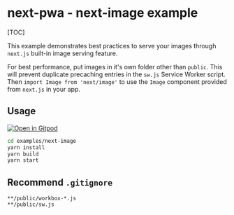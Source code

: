 # next-pwa - next-image example

[TOC]

This example demonstrates best practices to serve your images through `next.js` built-in image serving feature.

For best performance, put images in it's own folder other than `public`. This will prevent duplicate precaching entries in the `sw.js` Service Worker script. Then `import Image from 'next/image'` to use the `Image` component provided from `next.js` in your app.

## Usage

[![Open in Gitpod](https://img.shields.io/badge/Open%20In-Gitpod.io-%231966D2?style=for-the-badge&logo=gitpod)](https://gitpod.io/#https://github.com/shadowwalker/next-pwa/)

```bash
cd examples/next-image
yarn install
yarn build
yarn start
```

## Recommend `.gitignore`

```
**/public/workbox-*.js
**/public/sw.js
```
